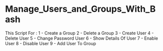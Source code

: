 # Manage_Users_and_Groups_With_Bash

This Script For :
  1 - Create a Group
  2 - Delete a Group
  3 - Create User
  4 - Delete User
  5 - Change Password User
  6 - Show Details Of User
  7 - Enable User 
  8 - Disable User
  9 - Add User To Group
